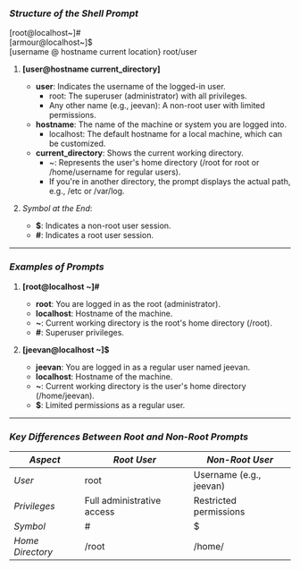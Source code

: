 ### *Structure of the Shell Prompt*

[root@localhost~]# <br>
[armour@localhost~]$ <br>
[username @ hostname current location} root/user <br>

1. **[user@hostname current_directory]**

    - **user**: Indicates the username of the logged-in user.
        - root: The superuser (administrator) with all privileges.
        - Any other name (e.g., jeevan): A non-root user with limited permissions.
    - **hostname**: The name of the machine or system you are logged into.
        - localhost: The default hostname for a local machine, which can be customized.
    - **current_directory**: Shows the current working directory.
        - ~: Represents the user's home directory (/root for root or /home/username for regular users).
        - If you're in another directory, the prompt displays the actual path, e.g., /etc or /var/log.

2. *Symbol at the End*:

    - **$**: Indicates a non-root user session.
    - **#**: Indicates a root user session.

---

### *Examples of Prompts*

1. **[root@localhost ~]#**

    - **root**: You are logged in as the root (administrator).
    - **localhost**: Hostname of the machine.
    - **~**: Current working directory is the root's home directory (/root).
    - **#**: Superuser privileges.

2. **[jeevan@localhost ~]$**

    - **jeevan**: You are logged in as a regular user named jeevan.
    - **localhost**: Hostname of the machine.
    - **~**: Current working directory is the user's home directory (/home/jeevan).
    - **$**: Limited permissions as a regular user.

---

### *Key Differences Between Root and Non-Root Prompts*

| *Aspect*         | *Root User*              | *Non-Root User*        |
| ------------------ | -------------------------- | ------------------------ |
| *User*           | root                     | Username (e.g., jeevan) |
| *Privileges*     | Full administrative access | Restricted permissions   |
| *Symbol*         | #                        | $                      |
| *Home Directory* | /root                    | /home/<username>       |
